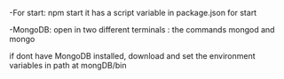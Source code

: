 -For start:
npm start           it has a script variable in package.json for start

-MongoDB:
open in two different terminals :  the commands mongod  and mongo

if dont have MongoDB installed, download and set the environment variables in path at mongDB/bin

